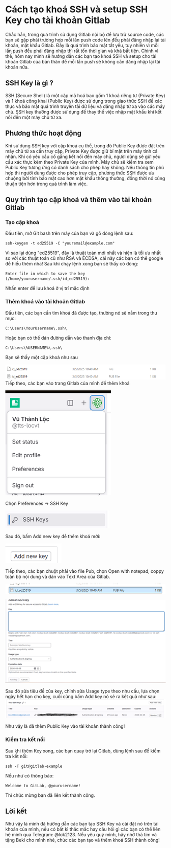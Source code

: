 # Cách tạo khoá SSH và setup SSH Key cho tài khoản Gitlab
Chắc hẳn, trong quá trình sử dụng Gitlab nội bộ để lưu trữ source code, các bạn sẽ gặp phải trường hợp mỗi lần push code lên đều phải đăng nhập lại tài khoản, mật khẩu Gitlab. Đây là quá trình bảo mật tất yếu, tuy nhiên vì mỗi lần push đều phải đăng nhập thì rất tốn thời gian và khá bất tiện. Chính vì thế, hôm nay mình sẽ hướng dẫn các bạn tạo khoá SSH và setup cho tài khoản Gitlab của bản thân để mỗi lần push sẽ không cần đăng nhập lại tài khoản nữa.
## SSH Key là gì ?
SSH (Secure Shell) là một cặp mã hoá bao gồm 1 khoá riêng tư (Private Key) và 1 khoá công khai (Public Key) được sử dụng trong giao thức SSH để xác thực và bảo mật quá trình truyền tải dữ liệu và đăng nhập từ xa vào các máy chủ. SSH key thường được sử dụng để thay thế việc nhập mật khẩu khi kết nối đến một máy chủ từ xa.
## Phương thức hoạt động
Khi sử dụng SSH key với cặp khoá cụ thể, trong đó Public Key được đặt trên máy chủ từ xa cần truy cập, Private Key được giữ bí mật trên máy tính cá nhân. Khi có yêu cầu cố gắng kết nối đến máy chủ, người dùng sẽ gửi yêu cầu xác thực kèm theo Private Key của mình. Máy chủ sẽ kiểm tra xem Public Key tương ứng có danh sách cho phép hay không. Nếu thông tin phù hợp thì người dùng được cho phép truy cập, phương thức SSH được ưa chuộng bởi tính bảo mật cao hơn mật khẩu thông thường, đồng thời nó cũng thuận tiện hơn trong quá trình làm việc.
## Quy trình tạo cặp khoá và thêm vào tài khoản Gitlab
### Tạo cặp khoá
Đầu tiên, mở Git bash trên máy của bạn và gõ dòng lệnh sau:
``` 
ssh-keygen -t ed25519 -C "youremail@example.com"
```
Vì sao lại dùng "ed25519", đây là thuật toán mới nhất và hiện là tối ưu nhất so với các thuật toán cũ như RSA và ECDSA, cái này các bạn có thể google để hiểu thêm nha!
Sau khi chạy lệnh xong bạn sẽ thấy có dòng:
```
Enter file in which to save the key (/home/yourusername/.ssh/id_ed25519):
``` 
Nhấn enter để lưu khoá ở vị trí mặc định
### Thêm khoá vào tài khoản Gitlab
Đầu tiên, các bạn cần tìm khoá đã được tạo, thường nó sẽ nằm trong thư mục:
```
C:\Users\YourUsername\.ssh\
```
Hoặc bạn có thể dán đường dẫn vào thanh địa chỉ:
```
C:\Users\%USERNAME%\.ssh\
```
Bạn sẽ thấy một cặp khoá như sau

![alt text](image.png)
Tiếp theo, các bạn vào trang Gitlab của mình để thêm khoá

![alt text](image-1.png)

Chọn Preferences -> SSH Key

![alt text](image-3.png)

Sau đó, bấm Add new key để thêm khoá mới:

![alt text](image-4.png)

Tiếp theo, các bạn chuột phải vào file Pub, chọn Open with notepad, coppy toàn bộ nội dung và dán vào Text Area của Gitlab.

![alt text](image-5.png)

![alt text](image-6.png)

Sau đó sửa tiêu đề của key, chỉnh sửa Usage type theo nhu cầu, lựa chọn ngày hết hạn cho key, cuối cùng bấm Add key nó sẽ ra kết quả như sau:
![alt text](image-7.png)

Như vậy là đã thêm Public Key vào tài khoản thành công!
### Kiểm tra kết nối
Sau khi thêm Key xong, các bạn quay trở lại Gitlab, dùng lệnh sau để kiểm tra kết nối:
```
ssh -T git@gitlab-example
```
Nếu như có thông báo:

```
Welcome to GitLab, @yourusername!
```
Thì chúc mừng bạn đã liên kết thành công.

## Lời kết
Như vậy là mình đã hướng dẫn các bạn tạo SSH Key và cài đặt nó trên tài khoản của mình, nếu có bất kì thắc mắc hay câu hỏi gì các bạn có thể liên hệ mình qua Telegram: @lok2123. 
Nếu yêu quý mình, hãy nhớ thả tim và tặng Beki cho mình nhé, chúc các bạn tạo và thêm khoá SSH thành công!